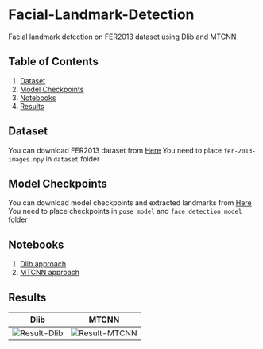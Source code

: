 # Facial-Landmark-Detection
Facial landmark detection on FER2013 dataset using Dlib and MTCNN

## Table of Contents

1. [Dataset](#dataset)
2. [Model Checkpoints](#model-checkpoints)
3. [Notebooks](#notebooks)
4. [Results](#results)


## Dataset

You can download FER2013 dataset from [Here](https://drive.google.com/drive/folders/1BBvH1i56yNsmSI1ngXA25JaKhWjkSg-e?usp=sharing)
You need to place ```fer-2013-images.npy``` in ```dataset``` folder


## Model Checkpoints

You can download model checkpoints and extracted landmarks from [Here](https://drive.google.com/drive/folders/1rOTG6mXDZKbyQwsoVv2DxqCmk_75b1lv?usp=sharing)
You need to place checkpoints in ```pose_model``` and ```face_detection_model``` folder


## Notebooks

1. [Dlib approach](notebooks/Dlib.ipynb)
2. [MTCNN approach](notebooks/MTCNN.ipynb)


## Results

Dlib            |  MTCNN
:-------------------------:|:-------------------------:
![Result-Dlib](https://user-images.githubusercontent.com/45814362/195947467-0d69a717-e6a8-42e0-b23b-fb3e8dcdf352.png) | ![Result-MTCNN](https://user-images.githubusercontent.com/45814362/195948128-539bb422-878a-4e0c-9e41-848f9e7a9da0.png)
